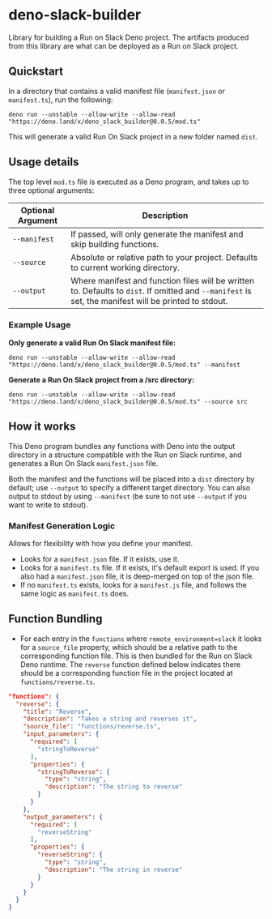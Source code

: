 # deno-slack-builder

Library for building a Run on Slack Deno project. The artifacts produced from this library are what can be deployed as a Run on Slack project.

## Quickstart

In a directory that contains a valid manifest file (`manifest.json` or `manifest.ts`), run the following:

```
deno run --unstable --allow-write --allow-read "https://deno.land/x/deno_slack_builder@0.0.5/mod.ts"
```

This will generate a valid Run On Slack project in a new folder named `dist`. 

## Usage details

The top level `mod.ts` file is executed as a Deno program, and takes up to three optional arguments:

| Optional Argument | Description                                           |
| ----------------- | ----------------------------------------------------- | 
| `--manifest`      | If passed, will only generate the manifest and skip building functions. | 
| `--source`        | Absolute or relative path to your project. Defaults to current working directory. |
| `--output`        | Where manifest and function files will be written to. Defaults to `dist`. If omitted and `--manifest` is set, the manifest will be printed to stdout. |

### Example Usage 

**Only generate a valid Run On Slack manifest file:**
```
deno run --unstable --allow-write --allow-read "https://deno.land/x/deno_slack_builder@0.0.5/mod.ts" --manifest
```

**Generate a Run On Slack project from a /src directory:**
```
deno run --unstable --allow-write --allow-read "https://deno.land/x/deno_slack_builder@0.0.5/mod.ts" --source src
```

## How it works

This Deno program bundles any functions with Deno into the output directory in a structure compatible with the Run on Slack runtime, and generates a Run On Slack `manifest.json` file.

Both the manifest and the functions will be placed into a `dist` directory by default; use `--output` to specify a different target directory. You can also output to stdout by using `--manifest` (be sure to not use `--output` if you want to write to stdout). 

### Manifest Generation Logic

Allows for flexibility with how you define your manifest.

* Looks for a `manifest.json` file. If it exists, use it.
* Looks for a `manifest.ts` file. If it exists, it's default export is used. If you also had a `manifest.json` file, it is deep-merged on top of the json file.
* If no `manifest.ts` exists, looks for a `manifest.js` file, and follows the same logic as `manifest.ts` does.

## Function Bundling
* For each entry in the `functions` where `remote_environment=slack` it looks for a `source_file` property, which should be a relative path to the corresponding function file. This is then bundled for the Run on Slack Deno runtime. The `reverse` function defined below indicates there should be a corresponding function file in the project located at `functions/reverse.ts`.

```json
"functions": {
  "reverse": {
    "title": "Reverse",
    "description": "Takes a string and reverses it",
    "source_file": "functions/reverse.ts",
    "input_parameters": {
      "required": [
        "stringToReverse"
      ],
      "properties": {
        "stringToReverse": {
          "type": "string",
          "description": "The string to reverse"
        }
      }
    },
    "output_parameters": {
      "required": [
        "reverseString"
      ],
      "properties": {
        "reverseString": {
          "type": "string",
          "description": "The string in reverse"
        }
      }
    }
  }
}
```

